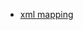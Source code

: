- [xml mapping](http://propelorm.org/Propel/documentation/09-inheritance.html#class-table-inheritance)